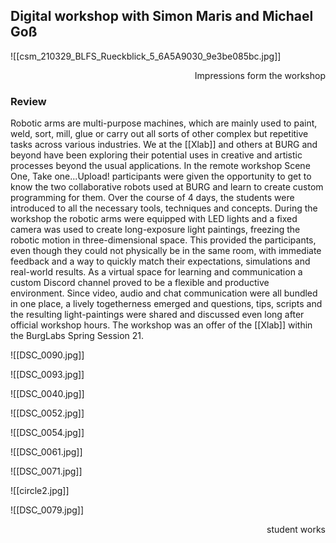 ## Digital workshop with Simon Maris and Michael Goß

![[csm_210329_BLFS_Rueckblick_5_6A5A9030_9e3be085bc.jpg]]

<div style="text-align:right"> Impressions form the workshop </div>

	
### Review
	
Robotic arms are multi-purpose machines, which are mainly used to paint, weld, sort, mill, glue or carry out all sorts of other complex but repetitive tasks across various industries. We at the [[Xlab]] and others at BURG and beyond have been exploring their potential uses in creative and artistic processes beyond the usual applications.
In the remote workshop Scene One, Take one...Upload! participants were given the opportunity to get to know the two collaborative robots used at BURG and learn to create custom programming for them. Over the course of 4 days, the students were introduced to all the necessary tools, techniques and concepts. During the workshop the robotic arms were equipped with LED lights and a fixed camera was used to create long-exposure light paintings, freezing the robotic motion in three-dimensional space. This provided the participants, even though they could not physically be in the same room, with immediate feedback and a way to quickly match their expectations, simulations and real-world results.
As a virtual space for learning and communication a custom Discord channel proved to be a flexible and productive environment. Since video, audio and chat communication were all bundled in one place, a lively togetherness emerged and questions, tips, scripts and the resulting light-paintings were shared and discussed even long after official workshop hours.
The workshop was an offer of the [[Xlab]] within the BurgLabs Spring Session 21.

![[DSC_0090.jpg]]

![[DSC_0093.jpg]]

![[DSC_0040.jpg]]

![[DSC_0052.jpg]]

![[DSC_0054.jpg]]

![[DSC_0061.jpg]]

![[DSC_0071.jpg]]

![[circle2.jpg]]

![[DSC_0079.jpg]]

<div style="text-align:right"> student works </div>
